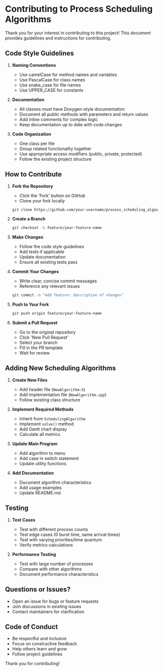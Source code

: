 # Contributing to Process Scheduling Algorithms

Thank you for your interest in contributing to this project! This document provides guidelines and instructions for contributing.

## Code Style Guidelines

1. **Naming Conventions**
   - Use camelCase for method names and variables
   - Use PascalCase for class names
   - Use snake_case for file names
   - Use UPPER_CASE for constants

2. **Documentation**
   - All classes must have Doxygen-style documentation
   - Document all public methods with parameters and return values
   - Add inline comments for complex logic
   - Keep documentation up to date with code changes

3. **Code Organization**
   - One class per file
   - Group related functionality together
   - Use appropriate access modifiers (public, private, protected)
   - Follow the existing project structure

## How to Contribute

1. **Fork the Repository**
   - Click the 'Fork' button on GitHub
   - Clone your fork locally
   ```bash
   git clone https://github.com/your-username/process_scheduling_algos.git
   ```

2. **Create a Branch**
   ```bash
   git checkout -b feature/your-feature-name
   ```

3. **Make Changes**
   - Follow the code style guidelines
   - Add tests if applicable
   - Update documentation
   - Ensure all existing tests pass

4. **Commit Your Changes**
   - Write clear, concise commit messages
   - Reference any relevant issues
   ```bash
   git commit -m "Add feature: description of changes"
   ```

5. **Push to Your Fork**
   ```bash
   git push origin feature/your-feature-name
   ```

6. **Submit a Pull Request**
   - Go to the original repository
   - Click 'New Pull Request'
   - Select your branch
   - Fill in the PR template
   - Wait for review

## Adding New Scheduling Algorithms

1. **Create New Files**
   - Add header file (`NewAlgorithm.h`)
   - Add implementation file (`NewAlgorithm.cpp`)
   - Follow existing class structure

2. **Implement Required Methods**
   - Inherit from `SchedulingAlgorithm`
   - Implement `solve()` method
   - Add Gantt chart display
   - Calculate all metrics

3. **Update Main Program**
   - Add algorithm to menu
   - Add case in switch statement
   - Update utility functions

4. **Add Documentation**
   - Document algorithm characteristics
   - Add usage examples
   - Update README.md

## Testing

1. **Test Cases**
   - Test with different process counts
   - Test edge cases (0 burst time, same arrival times)
   - Test with varying priorities/time quantum
   - Verify metrics calculations

2. **Performance Testing**
   - Test with large number of processes
   - Compare with other algorithms
   - Document performance characteristics

## Questions or Issues?

- Open an issue for bugs or feature requests
- Join discussions in existing issues
- Contact maintainers for clarification

## Code of Conduct

- Be respectful and inclusive
- Focus on constructive feedback
- Help others learn and grow
- Follow project guidelines

Thank you for contributing! 